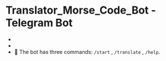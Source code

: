 # Translator_Morse_Code_Bot - Telegram Bot

-
-
- :open_file_folder: The bot has three commands: `/start` , `/translate` , `/help`.
